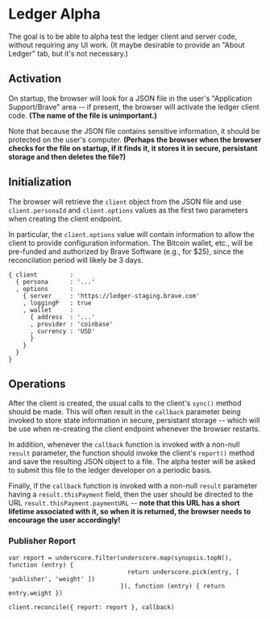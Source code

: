 # Ledger Alpha

The goal is to be able to alpha test the ledger client and server code,
without requiring any UI work.
(It maybe desirable to provide an "About Ledger" tab, but it's not necessary.)

## Activation
On startup,
the browser will look for a JSON file in the user's "Application Support/Brave" area --
if present, the browser will activate the ledger client code.
__(The name of the file is unimportant.)__

Note that because the JSON file contains sensitive information,
it should be protected on the user's computer.
__(Perhaps the browser when the browser checks for the file on startup,
if it finds it, it stores it in secure, persistant storage and then deletes the file?)__

## Initialization
The browser will retrieve the `client` object from the JSON file and use `client.personaId` and `client.options` values
as the first two parameters when creating the client endpoint.

In particular,
the `client.options` value will contain information to allow the client to provide configuration information.
The Bitcoin wallet, etc., will be pre-funded and authorized by Brave Software (e.g., for $25),
since the reconcilation period will likely be 3 days.

    { client         :
      { persona      : '...'
      , options      :
        { server     : 'https://ledger-staging.brave.com'
        , loggingP   : true
        , wallet     :
          { address  : '...'
          , provider : 'coinbase'
          , currency : 'USD'
          }
        }
      }
    }

## Operations
After the client is created,
the usual calls to the client's `sync()` method should be made.
This will often result in the `callback` parameter being invoked to store state information in secure, persistant storage --
which will be use when re-creating the client endpoint whenever the browser restarts.

In addition,
whenever the `callback` function is invoked with a non-null `result` parameter,
the function should invoke the client's `report()` method and save the resulting JSON object to a file.
The alpha tester will be asked to submit this file to the ledger developer on a periodic basis.

Finally,
if the `callback` function is invoked with a non-null `result` parameter having a `result.thisPayment` field,
then the user should be directed to the URL `result.thisPayment.paymentURL` --
__note that this URL has a short lifetime associated with it,
so when it is returned, the browser needs to encourage the user accordingly!__

### Publisher Report

    var report = underscore.filter(underscore.map(synopsis.topN(), function (entry) {
                                     return underscore.pick(entry, [ 'publisher', 'weight' ])
                                   }), function (entry) { return entry.weight })

    client.reconcile({ report: report }, callback)
